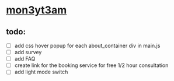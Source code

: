 # [mon3yt3am](https://mon3yt3am.github.io)

## todo:
- [ ] add css hover popup for each about_container div in main.js
- [ ] add survey
- [ ] add FAQ
- [ ] create link for the booking service for free 1/2 hour consultation
- [ ] add light mode switch